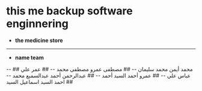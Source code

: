 this me backup software enginnering
====================================
 - **the medicine store**
 ------------------------------
 - **name team**

-- ##  محمد أيمن محمد سليمان
-- ## مصطفى عمرو مصطفى محمد
-- ## عمر علي عباس علي
-- ## عمرو أحمد السيد أحمد
-- ## عبدالرحمن أحمد عبدالسميع محمد
-- ## احمد السيد اسماعيل السيد
